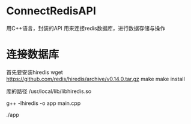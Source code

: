 # ConnectRedisAPI
用C++语言，封装的API 用来连接redis数据库，进行数据存储与操作


# 连接数据库
首先要安装hiredis
wget https://github.com/redis/hiredis/archive/v0.14.0.tar.gz
make 
make install

库的路径 /usr/local/lib/libhiredis.so

g++ -lhiredis -o app main.cpp

./app
